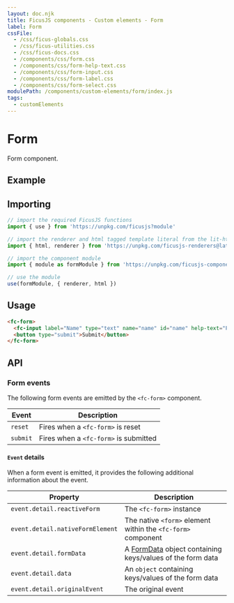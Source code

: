 ```yaml
---
layout: doc.njk
title: FicusJS components - Custom elements - Form
label: Form
cssFile:
  - /css/ficus-globals.css
  - /css/ficus-utilities.css
  - /css/ficus-docs.css
  - /components/css/form.css
  - /components/css/form-help-text.css
  - /components/css/form-input.css
  - /components/css/form-label.css
  - /components/css/form-select.css
modulePath: /components/custom-elements/form/index.js
tags:
  - customElements
---
```

# Form

Form component.

## Example

<fc-form>
  <fc-input label="Name" type="text" name="name" id="name" help-text="Please enter your name" required="true"></fc-input>
  <fc-input type="submit" name="submit" value="Submit"></fc-input>
</fc-form>

## Importing

```js
// import the required FicusJS functions
import { use } from 'https://unpkg.com/ficusjs?module'

// import the renderer and html tagged template literal from the lit-html library
import { html, renderer } from 'https://unpkg.com/ficusjs-renderers@latest/dist/lit-html.js'

// import the component module
import { module as formModule } from 'https://unpkg.com/ficusjs-components@latest/components/custom-elements/form/index.js'

// use the module
use(formModule, { renderer, html })
```

## Usage

```html
<fc-form>
  <fc-input label="Name" type="text" name="name" id="name" help-text="Please enter your name"></fc-input>
  <button type="submit">Submit</button>
</fc-form>
```

## API

### Form events

The following form events are emitted by the `<fc-form>` component.

| Event | Description |
| --- | --- |
| `reset` | Fires when a `<fc-form>` is reset |
| `submit` | Fires when a `<fc-form>` is submitted |

#### `Event` details

When a form event is emitted, it provides the following additional information about the event.

| Property | Description |
| --- | --- |
| `event.detail.reactiveForm` | The `<fc-form>` instance |
| `event.detail.nativeFormElement` | The native `<form>` element within the `<fc-form>` component |
| `event.detail.formData` | A [FormData](https://developer.mozilla.org/en-US/docs/Web/API/FormData) object containing keys/values of the form data |
| `event.detail.data` | An `object` containing keys/values of the form data |
| `event.detail.originalEvent` | The original event |
